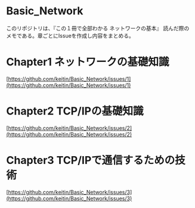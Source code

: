 # Basic_Network
このリポジトリは、『この１冊で全部わかる ネットワークの基本』 読んだ際のメモである。章ごとにIssueを作成し内容をまとめる。

# Chapter1 ネットワークの基礎知識

[https://github.com/keitin/Basic_Network/issues/1](https://github.com/keitin/Basic_Network/issues/1)

# Chapter2 TCP/IPの基礎知識

[https://github.com/keitin/Basic_Network/issues/2](https://github.com/keitin/Basic_Network/issues/2)

# Chapter3 TCP/IPで通信するための技術

[https://github.com/keitin/Basic_Network/issues/3](https://github.com/keitin/Basic_Network/issues/3)
